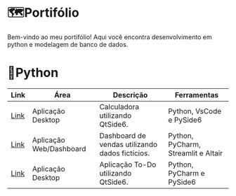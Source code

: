 # 🗺️Portifólio
Bem-vindo ao meu portifólio! Aqui você encontra desenvolvimento em python e modelagem de banco de dados.

# 🐍Python 
|Link|Área|Descrição|Ferramentas|
|---|---|---|---|
| [Link](https://github.com/bispo-eugenio/calculadora) | Aplicação Desktop | Calculadora utilizando QtSide6. | Python, VsCode e PySide6 |
| [Link](https://github.com/bispo-eugenio/dashboard_vendas) | Aplicação Web/Dashboard | Dashboard de vendas utilizando dados fictícios. | Python, PyCharm, Streamlit e Altair |
| [Link](https://github.com/bispo-eugenio/to_do_list) | Aplicação Desktop | Aplicação To-Do utilizando QtSide6. | Python, PyCharm e PySide6|

